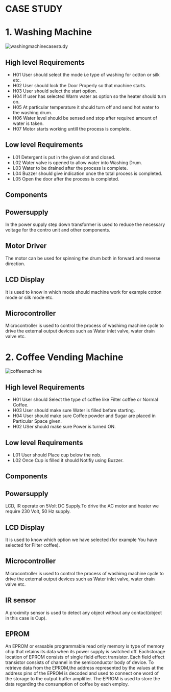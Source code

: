 # CASE STUDY
# 1. Washing Machine 

![washingmachinecasestudy](https://user-images.githubusercontent.com/46933088/154832811-38b648c1-d43a-43df-992a-5666960c56f6.png)

## High level Requirements
* H01 User should select the mode i.e type of washing for cotton or silk etc.
* H02 User should lock the Door Properly so that machine starts.
* H03 User should select the start option.
* H04 If user has selected Warm water as option so the heater should turn on.
* H05 At particular temperature it should turn off and send hot water to the  washing drum. 
* H06 Water level should be sensed and stop after required amount of water is taken.
* H07 Motor starts working untill the process is complete.

## Low level Requirements
* L01 Detergent is put in the given slot and closed.
* L02 Water valve is opened to allow water into Washing Drum.
* L03 Water to be drained after the process is complete.
* L04 Buzzer should give indication once the total process is completed.
* L05 Open the door after the process is completed.

## Components

## Powersupply
In the power supply step down transformer is used to reduce the necessary voltage for the contro unit and other components.

## Motor Driver
The motor can be used for spinning the drum both in forward and reverse direction.

## LCD Display
It is used to know in which mode should machine work for example cotton mode or silk mode etc.

## Microcontroller
Microcontroller is used to control the process of washimg machine cycle to drive the external output devices such as Water inlet valve, water drain valve etc.

# 2. Coffee Vending Machine

![coffeemachine](https://user-images.githubusercontent.com/46933088/154834811-cafde815-77ff-455a-8bbe-d6411bc89f2d.png)

## High level Requirements

* H01 User should Select the type of coffee like Filter coffee or Normal Coffee.
* H03 User should make sure Water is filled before starting.
* H04 User should make sure Coffee powder and Sugar are placed in Particular Space given. 
* H02 USer should make sure Power is turned ON.

## Low level Requirements
* L01 User should Place cup below the nob.
* L02 Once Cup is filled it should Notifiy using Buzzer.

## Components

## Powersupply
LCD, IR operate on 5Volt DC Supply.To drive the AC motor and heater we require 230 Volt, 50 Hz supply.

## LCD Display
It is used to know which option we have selected (for example You have selected for Filter coffee). 

## Microcontroller
Microcontroller is used to control the process of washimg machine cycle to drive the external output devices such as Water inlet valve, water drain valve etc.

## IR sensor 
A proximity sensor is used to detect any object without any contact(object in this case is Cup).

## EPROM 
An EPROM or erasable programmable read only memory is type of memory chip that retains its data when its power supply is switched off. Eachstorage location of EPROM consists of single field effect transistor. Each field effect transistor consists of channel in the semiconductor body of device. To retrieve data from the EPROM,the address represented by the values at the address pins of the EPROM is decoded and used to connect one word of the storage to the output buffer amplifier. The EPROM is used to store the data regarding the consumption of coffee by each employ.